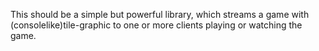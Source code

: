 This should be a simple but powerful library, which streams a game with (consolelike)tile-graphic to one or more clients playing or watching the game.